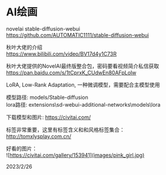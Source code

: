 # AI绘画

novelai stable-diffusion-webui  
https://github.com/AUTOMATIC1111/stable-diffusion-webui  

秋叶大佬的介绍  
https://www.bilibili.com/video/BV17d4y1C73R  

秋叶大佬提供的NovelAI最终版整合包，密码要看视频简介私信获取  
https://pan.baidu.com/s/1tCprxK_CUdwEn80AFpLoIw  

LoRA, Low-Rank Adaptation, 一种微调模型，需要配合主模型使用  

模型路径: models/Stable-diffusion  
lora路径: extensions\sd-webui-additional-networks\models\lora  

下载模型和图片: https://civitai.com/  

标签非常重要，这里有标签含义和和风格标签集合：  
http://tomxlysplay.com.cn/  

好看的图片：  
![https://civitai.com/gallery/153941](images/pink_girl.jpg)  


2023/2/26  
